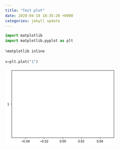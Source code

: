 ```yaml
---
title: "Test plot"
date: 2020-04-18 18:35:20 +0900
categories: jekyll update
---
```


```python
import matplotlib
import matplotlib.pyplot as plt

%matplotlib inline

v=plt.plot("1")
```


![png](output_0_0.png)



```python

```
